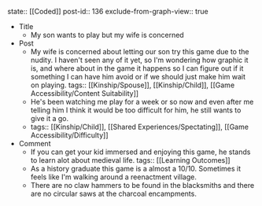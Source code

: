 state:: [[Coded]]
post-id:: 136
exclude-from-graph-view:: true

- Title
  - My son wants to play but my wife is concerned
- Post
  - My wife is concerned about letting our son try this game due to the nudity. I haven't seen any of it yet, so I'm wondering how graphic it is, and where about in the game it happens so I can figure out if it something I can have him avoid or if we should just make him wait on playing.
    tags:: [[Kinship/Spouse]], [[Kinship/Child]], [[Game Accessibility/Content Suitability]]
  - He's been watching me play for a week or so now and even after me telling him I think it would be too difficult for him, he still wants to give it a go.
  - tags:: [[Kinship/Child]], [[Shared Experiences/Spectating]], [[Game Accessibility/Difficulty]]
- Comment
  - If you can get your kid immersed and enjoying this game, he stands to learn alot about medieval life.
    tags:: [[Learning Outcomes]]
  - As a history graduate this game is a almost a 10/10. Sometimes it feels like I'm walking around a reenactment village.
  - There are no claw hammers to be found in the blacksmiths and there are no circular saws at the charcoal encampments.
